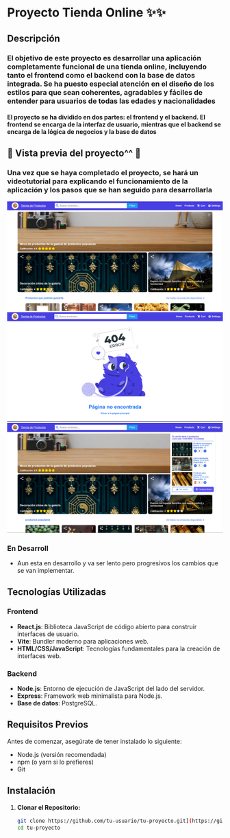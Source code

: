 # Proyecto Tienda Online ✨✨

## Descripción

### El objetivo de este proyecto es desarrollar una aplicación completamente funcional de una tienda online, incluyendo tanto el frontend como el backend con la base de datos integrada. Se ha puesto especial atención en el diseño de los estilos para que sean coherentes, agradables y fáciles de entender para usuarios de todas las edades y nacionalidades

#### El proyecto se ha dividido en dos partes: el frontend y el backend. El frontend se encarga de la interfaz de usuario, mientras que el backend se encarga de la lógica de negocios y la base de datos

## 📸 Vista previa del proyecto^^ 👀

### Una vez que se haya completado el proyecto, se hará un videotutorial para explicando el funcionamiento de la aplicación y los pasos que se han seguido para desarrollarla

![Vista previa del proyecto 👀](Frontend/public/imagesPreview/imagen__preview__1.PNG)
![Vista previa del proyecto en la pagina 404 👀](Frontend/public/imagesPreview/imagen__preview__error.PNG)
![Vista previa del proyecto carrito de compras 🛒](Frontend/public/imagesPreview/imagen__preview__carrito.PNG)

### En Desarroll
- Aun esta en desarrollo y va ser lento pero progresivos los cambios que se van implementar.

## Tecnologías Utilizadas

### Frontend

- **React.js**: Biblioteca JavaScript de código abierto para construir interfaces de usuario.
- **Vite**: Bundler moderno para aplicaciones web.
- **HTML/CSS/JavaScript**: Tecnologías fundamentales para la creación de interfaces web.

### Backend

- **Node.js**: Entorno de ejecución de JavaScript del lado del servidor.
- **Express**: Framework web minimalista para Node.js.
- **Base de datos**: PostgreSQL.

## Requisitos Previos

Antes de comenzar, asegúrate de tener instalado lo siguiente:

- Node.js (versión recomendada)
- npm (o yarn si lo prefieres)
- Git

## Instalación

1. **Clonar el Repositorio:**

   ```bash
   git clone https://github.com/tu-usuario/tu-proyecto.git](https://github.com/SergioDavidFernandezVilla/Proyecto-1-CON-REACT-JS-Tienda_Online/edit/main/README.md
   cd tu-proyecto
